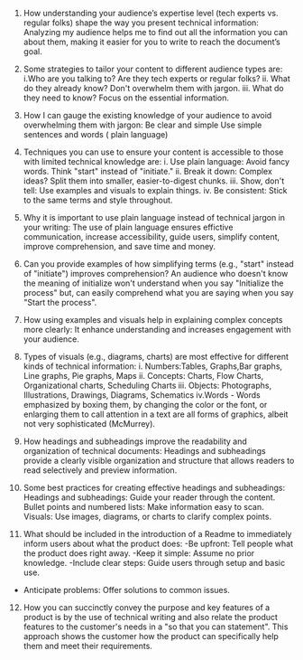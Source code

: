1. How understanding your audience’s expertise level (tech experts vs. regular folks) shape the way you present technical information:
Analyzing my audience helps me to find out all the information you can about them, making it easier for you to write to reach the document’s goal.

2. Some strategies to tailor your content to different audience types are:
i.Who are you talking to? Are they tech experts or regular folks?
ii. What do they already know? Don't overwhelm them with jargon.
iii. What do they need to know? Focus on the essential information.

3. How I can gauge the existing knowledge of your audience to avoid overwhelming them with jargon:
Be clear and simple 
Use simple sentences and words ( plain language)

4. Techniques you can use to ensure your content is accessible to those with limited technical knowledge are: 
i. Use plain language: Avoid fancy words. Think "start" instead of "initiate."
ii. Break it down: Complex ideas? Split them into smaller, easier-to-digest chunks.
iii. Show, don't tell: Use examples and visuals to explain things.
iv. Be consistent: Stick to the same terms and style throughout.

5. Why it is important to use plain language instead of technical jargon in your writing:
The use of plain language ensures effictive communication, increase accessibility, guide users, simplify content, improve comprehension, and save time and money.

6. Can you provide examples of how simplifying terms (e.g., "start" instead of "initiate") improves comprehension?
An audience who doesn't know the meaning of initialize won't understand when you say "Initialize the process" but, can easily comprehend what you are saying when you say "Start the process".
7. How using examples and visuals help in explaining complex concepts more clearly: 
It enhance understanding and increases engagement with your audience. 

8. Types of visuals (e.g., diagrams, charts) are most effective for different kinds of technical information:
i. Numbers:Tables, Graphs,Bar graphs, Line graphs, Pie graphs, Maps
ii. Concepts: Charts, Flow Charts, Organizational charts, Scheduling Charts
iii. Objects: Photographs, Illustrations, Drawings, Diagrams, Schematics
iv.Words - Words emphasized by boxing them, by changing the color or the font, or enlarging them to call attention in a text are all forms of graphics, albeit not very sophisticated (McMurrey).

9. How headings and subheadings improve the readability and organization of technical documents:
Headings and subheadings provide a clearly visible organization and structure that allows readers to read selectively and preview information.

10. Some best practices for creating effective headings and subheadings:
Headings and subheadings: Guide your reader through the content.
Bullet points and numbered lists: Make information easy to scan.
Visuals: Use images, diagrams, or charts to clarify complex points.

11. What should be included in the introduction of a Readme to immediately inform users about what the product does:
-Be upfront: Tell people what the product does right away.
-Keep it simple: Assume no prior knowledge.
-Include clear steps: Guide users through setup and basic use.
- Anticipate problems: Offer solutions to common issues.

12. How you can succinctly convey the purpose and key features of a product is by the use of technical writing and also relate the product features to the customer's needs in a "so that you can statement". This approach shows the customer how the product can specifically help them and meet their requirements.
